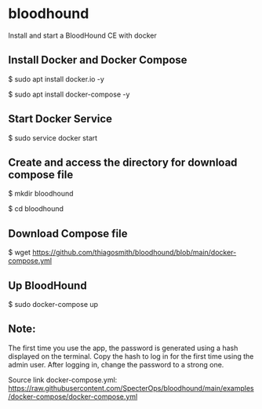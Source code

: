 # bloodhound
Install and start a BloodHound CE with docker

## Install Docker and Docker Compose

$ sudo apt install docker.io -y 

$ sudo apt install docker-compose -y

## Start Docker Service

$ sudo service docker start

## Create and access the directory for download compose file

$ mkdir bloodhound

$ cd bloodhound

## Download Compose file

$ wget https://github.com/thiagosmith/bloodhound/blob/main/docker-compose.yml

## Up BloodHound

$ sudo docker-compose up

## Note: 
The first time you use the app, the password is generated using a hash displayed on the terminal. Copy the hash to log in for the first time using the admin user. After logging in, change the password to a strong one.

Source link docker-compose.yml: https://raw.githubusercontent.com/SpecterOps/bloodhound/main/examples/docker-compose/docker-compose.yml
